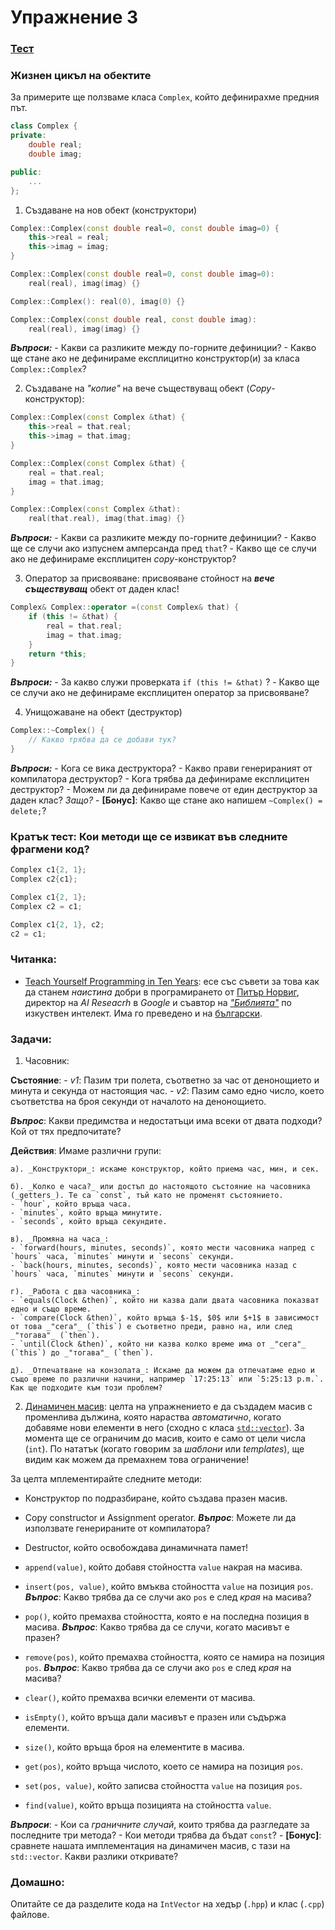 # Упражнение 3


### [Тест](https://forms.gle/tiaAFLwqRMgLMro27)


### Жизнен цикъл на обектите

За примерите ще ползваме класа `Complex`, който дефинирахме предния път.
```cpp
class Complex {
private:
    double real;
    double imag;

public:
    ...
};
```

1. Създаване на нов обект (конструктори)

  ```cpp
  Complex::Complex(const double real=0, const double imag=0) {
      this->real = real;
      this->imag = imag;
  }
  ```

  ```cpp
  Complex::Complex(const double real=0, const double imag=0):
      real(real), imag(imag) {}
  ```

  ```cpp
  Complex::Complex(): real(0), imag(0) {}

  Complex::Complex(const double real, const double imag):
      real(real), imag(imag) {}
  ```

  _**Въпроси:**_
    - Какви са разликите между по-горните дефиниции?
    - Какво ще стане ако не дефинираме експлицитно конструктор(и) за класа `Complex::Complex`?


2. Създаване на _"копие"_ на вече съществуващ обект (_Copy_-конструктор):

  ```cpp
  Complex::Complex(const Complex &that) {
      this->real = that.real;
      this->imag = that.imag;
  }
  ```

  ```cpp
  Complex::Complex(const Complex &that) {
      real = that.real;
      imag = that.imag;
  }
  ```

  ```cpp
  Complex::Complex(const Complex &that):
      real(that.real), imag(that.imag) {}
  ```

  _**Въпроси:**_
    - Какви са разликите между по-горните дефиниции?
    - Какво ще се случи ако изпуснем амперсанда пред `that`?
    - Какво ще се случи ако не дефинираме експлицитен _copy_-конструктор?


3. Оператор за присвояване: присвояване стойност на _**вече съществуващ**_ обект от даден клас!

  ```cpp
  Complex& Complex::operator =(const Complex& that) {
      if (this != &that) {
          real = that.real;
          imag = that.imag;
      }
      return *this;
  }
  ```

  _**Въпроси:**_
    - За какво служи проверката `if (this != &that)` ?
    - Какво ще се случи ако не дефинираме експлицитен оператор за присвояване?


4. Унищожаване на обект (деструктор)

  ```cpp
  Complex::~Complex() {
      // Какво трябва да се добави тук?
  }
  ```

  _**Въпроси:**_
    - Кога се вика деструктора?
    - Какво прави генерираният от компилатора деструктор?
    - Кога трябва да дефинираме експлицитен деструктор?
    - Можем ли да дефинираме повече от един деструктор за даден клас? _Защо?_
    - **[Бонус]**: Какво ще стане ако напишем `~Complex() = delete;`?


### Кратък тест: Кои методи ще се извикат във следните фрагмени код?

```cpp
Complex c1{2, 1};
Complex c2{c1};
```

```cpp
Complex c1{2, 1};
Complex c2 = c1;
```

```cpp
Complex c1{2, 1}, c2;
c2 = c1;
```


### Читанка:
  - [Teach Yourself Programming in Ten Years](https://norvig.com/21-days.html): есе със съвети за това как да станем _наистина_ добри в програмирането от [Питър Норвиг](https://norvig.com/), директор на _AI Reseacrh_ в _Google_ и съавтор на [_"Библията"_](https://aima.cs.berkeley.edu/) по изкуствен интелект. Има го преведено и на [български](http://www.math.bas.bg/bantchev/misc/teach-10-years.html).


### Задачи:

1. Часовник:

  **Състояние**:
    - _v1_: Пазим три полета, съответно за час от денонощието и минута и секунда от настоящия час.
    - _v2_: Пазим само едно число, което съответства на броя секунди от началото на денонощието.

  _**Въпрос**_: Какви предимства и недостатъци има всеки от двата подходи? Кой от тях предпочитате?

  **Действия**: Имаме различни групи:

    а). _Конструктори_: искаме конструктор, който приема час, мин, и сек.

    б). _Колко е часа?_ или достъп до настоящото състояние на часовника (_getters_). Те са `const`, тъй като не променят състоянието.
    - `hour`, който връща часа.
    - `minutes`, който връща минутите.
    - `seconds`, който връща секундите.

    в). _Промяна на часа_:
    - `forward(hours, minutes, seconds)`, която мести часовника напред с `hours` часа, `minutes` минути и `secons` секунди.
    - `back(hours, minutes, seconds)`, която мести часовника назад с `hours` часа, `minutes` минути и `secons` секунди.

    г). _Работа с два часовника_:
    - `equals(Clock &then)`, който ни казва дали двата часовника показват едно и също време.
    - `compare(Clock &then)`, който връща $-1$, $0$ или $+1$ в зависимост от това _"сега"_ (`this`) e съответно преди, равно на, или след _"тогава"_ (`then`).
    - `until(Clock &then)`, който ни казва колко време има от _"сега"_ (`this`) до _"тогава"_ (`then`).

    д). _Отпечатване на конзолата_: Искаме да можем да отпечатаме едно и също време по различни начини, например `17:25:13` или `5:25:13 p.m.`. Как ще подходите към този проблем?


2. [Динамичен масив](https://en.wikipedia.org/wiki/Dynamic_array): целта на упражнението е да създадем масив с променлива дължина, която нараства _автоматично_, когато добавяме нови елементи в него (сходно с класа [`std::vector`](https://en.cppreference.com/w/cpp/container/vector)). За момента ще се ограничим до масив, които е само от цели числа (`int`). По нататък (когато говорим за _шаблони_ или _templates_), ще видим как можем да премахнем това ограничение!

За целта мплементирайте следните методи:
  - Конструктор по подразбиране, който създава празен масив.

  - Copy constructor и Assignment operator.
  _**Въпрос**_: Можете ли да използвате генерираните от компилатора?

  - Destructor, който освобождава динамичната памет!

  - `append(value)`, който добавя стойността `value` накрая на масива.

  - `insert(pos, value)`, който вмъква стойността `value` на позиция `pos`.
  _**Въпрос**_: Какво трябва да се случи ако `pos` е след _края_ на масива?

  - `pop()`, който премахва стойността, която е на последна позиция в масива.
  _**Въпрос**_: Какво трябва да се случи, когато масивът е празен?

  - `remove(pos)`, който премахва стойността, която се намира на позиция `pos`.
  _**Въпрос**_: Какво трябва да се случи ако `pos` е след _края_ на масива?

  - `clear()`, който премахва всички елементи от масива.

  - `isEmpty()`, който връща дали масивът е празен или съдържа елементи.

  - `size()`, който връща броя на елементите в масива.

  - `get(pos)`, който връща числото, което се намира на позиция `pos`.
  - `set(pos, value)`, който записва стойността `value` на позиция `pos`.
  - `find(value)`, който връща позицията на стойността `value`.

  _**Въпроси**_:
    - Кои са _граничните случай_, които трябва да разгледате за последните три метода?
    - Кои методи трябва да бъдат `const`?
    - **[Бонус]**: сравнете нашата имплементация на динамичен масив, с тази на `std::vector`. Какви разлики откривате?

### Домашно:

Опитайте се да разделите кода на `IntVector` на хедър (`.hpp`) и клас (`.cpp`) файлове.

